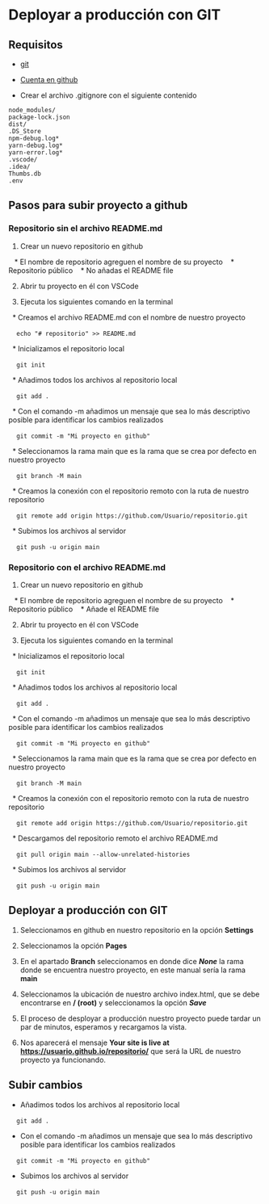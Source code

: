 # Deployar a producción con GIT

## Requisitos

* [git](https://git-scm.com/downloads)
* [Cuenta en github](https://github.com/)

* Crear el archivo .gitignore con el siguiente contenido

```
node_modules/
package-lock.json
dist/
.DS_Store
npm-debug.log*
yarn-debug.log*
yarn-error.log*
.vscode/
.idea/
Thumbs.db
.env

```

## Pasos para subir proyecto a github

### Repositorio sin el archivo README.md

1. Crear un nuevo repositorio en github

   * El nombre de repositorio agreguen el nombre de su proyecto
   * Repositorio público
   * No añadas el README file

2. Abrir tu proyecto en él con VSCode

3. Ejecuta los siguientes comando en la terminal

  * Creamos el archivo README.md con el nombre de nuestro proyecto

    `echo "# repositorio" >> README.md`

  * Inicializamos el repositorio local

    `git init`

  * Añadimos todos los archivos al repositorio local

    `git add .`

  * Con el comando -m añadimos un mensaje que sea lo más descriptivo posible para identificar los cambios realizados

    `git commit -m "Mi proyecto en github"`

  * Seleccionamos la rama main que es la rama que se crea por defecto en nuestro proyecto

    `git branch -M main`

  * Creamos la conexión con el repositorio remoto con la ruta de nuestro repositorio

    `git remote add origin https://github.com/Usuario/repositorio.git`

  * Subimos los archivos al servidor

    `git push -u origin main`

### Repositorio con el archivo README.md

1. Crear un nuevo repositorio en github

   * El nombre de repositorio agreguen el nombre de su proyecto
   * Repositorio público
   * Añade el README file

2. Abrir tu proyecto en él con VSCode

3. Ejecuta los siguientes comando en la terminal

  * Inicializamos el repositorio local

    `git init`

  * Añadimos todos los archivos al repositorio local

    `git add .`

  * Con el comando -m añadimos un mensaje que sea lo más descriptivo posible para identificar los cambios realizados

    `git commit -m "Mi proyecto en github"`

  * Seleccionamos la rama main que es la rama que se crea por defecto en nuestro proyecto

    `git branch -M main`

  * Creamos la conexión con el repositorio remoto con la ruta de nuestro repositorio

    `git remote add origin https://github.com/Usuario/repositorio.git`

  * Descargamos del repositorio remoto el archivo README.md

    `git pull origin main --allow-unrelated-histories`

  * Subimos los archivos al servidor

    `git push -u origin main`

## Deployar a producción con GIT

  1. Seleccionamos en github en nuestro repositorio en la opción **Settings**

  2. Seleccionamos la opción **Pages**

  3. En el apartado **Branch** seleccionamos en donde dice ***None*** la rama donde se encuentra nuestro proyecto, en este manual sería la rama **main**

  4. Seleccionamos la ubicación de nuestro archivo index.html, que se debe encontrarse en **/ (root)** y seleccionamos la opción ***Save***

  5. El proceso de desployar a producción nuestro proyecto puede tardar un par de minutos, esperamos y recargamos la vista.

  6. Nos aparecerá el mensaje **Your site is live at https://usuario.github.io/repositorio/** que será la URL de nuestro proyecto ya funcionando.

## Subir cambios

* Añadimos todos los archivos al repositorio local

    `git add .`
    
* Con el comando -m añadimos un mensaje que sea lo más descriptivo posible para identificar los cambios realizados

    `git commit -m "Mi proyecto en github"`
    
* Subimos los archivos al servidor

    `git push -u origin main`
